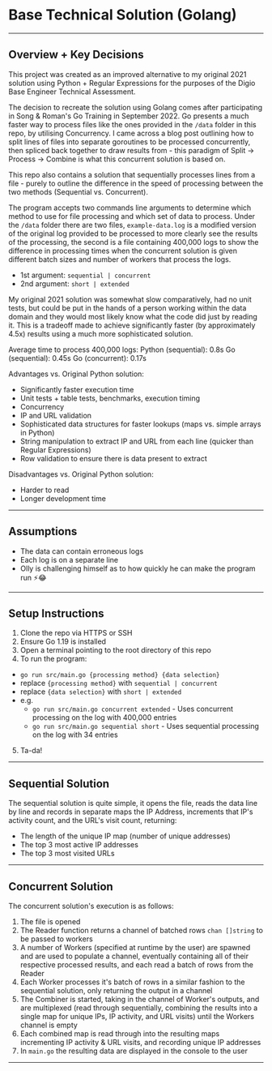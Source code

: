 # Base Technical Solution (Golang)

---

## Overview + Key Decisions

This project was created as an improved alternative to my original 2021 solution using Python + Regular Expressions for the purposes of the Digio Base Engineer Technical Assessment.

The decision to recreate the solution using Golang comes after participating in Song & Roman's Go Training in September 2022. Go presents a much faster way to process files like the ones provided in the `/data` folder in this repo, by utilising Concurrency. I came across a blog post outlining how to split lines of files into separate goroutines to be processed concurrently, then spliced back together to draw results from - this paradigm of Split -> Process -> Combine is what this concurrent solution is based on.

This repo also contains a solution that sequentially processes lines from a file - purely to outline the difference in the speed of processing between the two methods (Sequential vs. Concurrent).

The program accepts two commands line arguments to determine which method to use for file processing and which set of data to process. Under the `/data` folder there are two files, `example-data.log` is a modified version of the original log provided to be processed to more clearly see the results of the processing, the second is a file containing 400,000 logs to show the difference in processing times when the concurrent solution is given different batch sizes and number of workers that process the logs.

- 1st argument: `sequential | concurrent`
- 2nd argument: `short | extended`

My original 2021 solution was somewhat slow comparatively, had no unit tests, but could be put in the hands of a person working within the data domain and they would most likely know what the code did just by reading it. This is a tradeoff made to achieve significantly faster (by approximately 4.5x) results using a much more sophisticated solution.

Average time to process 400,000 logs:
Python (sequential): 0.8s
Go (sequential): 0.45s
Go (concurrent): 0.17s

Advantages vs. Original Python solution:

- Significantly faster execution time
- Unit tests + table tests, benchmarks, execution timing
- Concurrency
- IP and URL validation
- Sophisticated data structures for faster lookups (maps vs. simple arrays in Python)
- String manipulation to extract IP and URL from each line (quicker than Regular Expressions)
- Row validation to ensure there is data present to extract

Disadvantages vs. Original Python solution:

- Harder to read
- Longer development time

---

## Assumptions

- The data can contain erroneous logs
- Each log is on a separate line
- Olly is challenging himself as to how quickly he can make the program run ⚡️😂

---

## Setup Instructions

1. Clone the repo via HTTPS or SSH
2. Ensure Go 1.19 is installed
3. Open a terminal pointing to the root directory of this repo
4. To run the program:

- `go run src/main.go {processing method} {data selection}`
- replace `{processing method}` with `sequential | concurrent`
- replace `{data selection}` with `short | extended`
- e.g.
  - `go run src/main.go concurrent extended` - Uses concurrent processing on the log with 400,000 entries
  - `go run src/main.go sequential short` - Uses sequential processing on the log with 34 entries

5. Ta-da!

---

## Sequential Solution

The sequential solution is quite simple, it opens the file, reads the data line by line and records in separate maps the IP Address, increments that IP's activity count, and the URL's visit count, returning:

- The length of the unique IP map (number of unique addresses)
- The top 3 most active IP addresses
- The top 3 most visited URLs

---

## Concurrent Solution

The concurrent solution's execution is as follows:

1. The file is opened
2. The Reader function returns a channel of batched rows `chan []string` to be passed to workers
3. A number of Workers (specified at runtime by the user) are spawned and are used to populate a channel, eventually containing all of their respective processed results, and each read a batch of rows from the Reader
4. Each Worker processes it's batch of rows in a similar fashion to the sequential solution, only returning the output in a channel
5. The Combiner is started, taking in the channel of Worker's outputs, and are multiplexed (read through sequentially, combining the results into a single map for unique IPs, IP activity, and URL visits) until the Workers channel is empty
6. Each combined map is read through into the resulting maps incrementing IP activity & URL visits, and recording unique IP addresses
7. In `main.go` the resulting data are displayed in the console to the user

---
